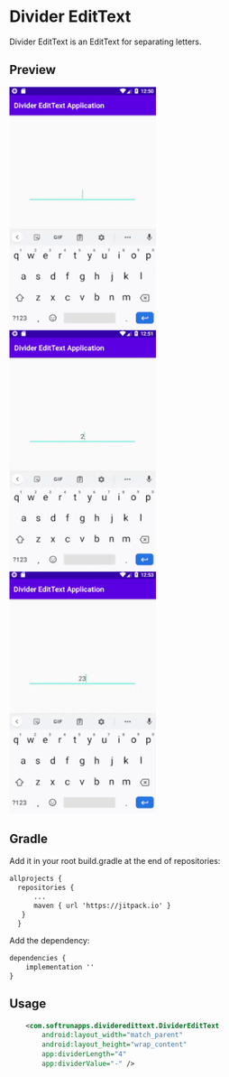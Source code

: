 # Divider EditText
Divider EditText is an EditText for separating letters.

## Preview
<div>
<img src="screen1.gif" width="260" />
<img src="screen2.gif" width="260" />
<img src="screen3.gif" width="260" />
</div>

## Gradle

Add it in your root build.gradle at the end of repositories:


    allprojects {
      repositories {
          ...
          maven { url 'https://jitpack.io' }
       }
	  }
Add the dependency:

	dependencies {
	    implementation ''
	}




## Usage

```xml
    <com.softrunapps.divideredittext.DividerEditText
        android:layout_width="match_parent"
        android:layout_height="wrap_content"
        app:dividerLength="4"
        app:dividerValue="-" />
```
